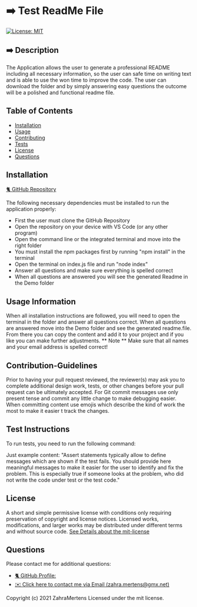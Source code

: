 
# ➡️ Test ReadMe File

[![License: MIT](https://img.shields.io/badge/License-MIT-yellow.svg)](https://opensource.org/licenses/MIT)

## ➡️ Description

The Application allows the user to generate a professional README including all necessary information, so the user can safe time on writing text and is able to use the won time to improve the code. The user can download the folder and by simply answering easy questions the outcome will be a polished and functional readme file.

## Table of Contents 
* [Installation](#installation)
* [Usage](#usage-information)
* [Contributing](#contribution-guidelines)
* [Tests](#test-instructions)
* [License](#license)
* [Questions](#questions)

## Installation

[🐈‍ GitHub Repository](https://github.com/ZahraMertens/ReadMe-Generator)

The following necessary dependencies must be installed to run the application properly: 

* First the user must clone the GitHub Repository 
* Open the repository on your device with VS Code (or any other program) 
* Open the command line or the integrated terminal and move into the right folder 
* You must install the npm packages first by running "npm install" in the terminal 
* Open the terminal on index.js file and run "node index" 
* Answer all questions and make sure everything is spelled correct 
* When all questions are answered you will see the generated Readme in the Demo folder 


## Usage Information

When all installation instructions are followed, you will need to open the terminal in the folder and answer all questions correct. When all questions are answered move into the Demo folder and see the generated readme.file. From there you can copy the content and add it to your project and if you like you can make further adjustments. ** Note ** Make sure that all names and your email address is spelled correct!

## Contribution-Guidelines

Prior to having your pull request reviewed, the reviewer(s) may ask you to complete additional design work, tests, or other changes before your pull request can be ultimately accepted. For Git commit messages use only present tense and commit any little change to make debugging easier. When committing content use emojis which describe the kind of work the most to make it easier t track the changes.

## Test Instructions
To run tests, you need to run the following command:

Just example content: "Assert statements typically allow to define messages which are shown if the test fails. You should provide here meaningful messages to make it easier for the user to identify and fix the problem. This is especially true if someone looks at the problem, who did not write the code under test or the test code."

## License

A short and simple permissive license with conditions only requiring preservation of copyright and license notices. Licensed works, modifications, and larger works may be distributed under different terms and without source code.
[See Details about the mit-license](http://choosealicense.com/licenses/mit/)

## Questions

Please contact me for additional questions:

* [🐈‍ GitHub Profile: ](https://github.com/ZahraMertens)
* [✉️ Click here to contact me via Email (zahra.mertens@gmx.net)](mailto:zahra.mertens@gmx.net)
 
Copyright (c) 2021 ZahraMertens Licensed under the mit license.
